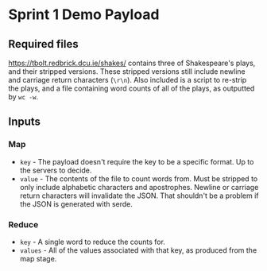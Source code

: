 # Sprint 1 Demo Payload

## Required files

https://tbolt.redbrick.dcu.ie/shakes/ contains three of Shakespeare's plays,
and their stripped versions. These stripped versions still include newline and
carriage return characters (`\r\n`). Also included is a script to re-strip the
plays, and a file containing word counts of all of the plays, as outputted by
`wc -w`.

## Inputs

### Map

* `key` - The payload doesn't require the key to be a specific format. Up to
  the servers to decide.
* `value` - The contents of the file to count words from. Must be stripped to
  only include alphabetic characters and apostrophes. Newline or carriage
  return characters will invalidate the JSON. That shouldn't be a problem if
  the JSON is generated with serde.

### Reduce

* `key` - A single word to reduce the counts for.
* `values` - All of the values associated with that key, as produced from the
  map stage.
